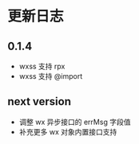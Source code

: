 # 更新日志

## 0.1.4

* wxss 支持 rpx
* wxss 支持 @import

## next version

* 调整 wx 异步接口的 errMsg 字段值
* 补充更多 wx 对象内置接口支持
